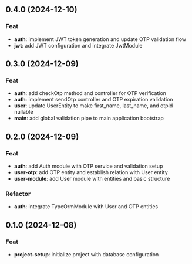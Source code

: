 ## 0.4.0 (2024-12-10)

### Feat

- **auth**: implement JWT token generation and update OTP validation flow
- **jwt**: add JWT configuration and integrate JwtModule

## 0.3.0 (2024-12-09)

### Feat

- **auth**: add checkOtp method and controller for OTP verification
- **auth**: implement sendOtp controller and OTP expiration validation
- **user**: update UserEntity to make first_name, last_name, and otpId nullable
- **main**: add global validation pipe to main application bootstrap

## 0.2.0 (2024-12-09)

### Feat

- **auth**: add Auth module with OTP service and validation setup
- **user-otp**: add OTP entity and establish relation with User entity
- **user-module**: add User module with entities and basic structure

### Refactor

- **auth**: integrate TypeOrmModule with User and OTP entities

## 0.1.0 (2024-12-08)

### Feat

- **project-setup**: initialize project with database configuration

